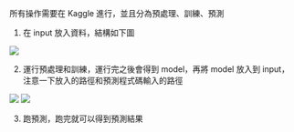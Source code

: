 所有操作需要在 Kaggle 進行，並且分為預處理、訓練、預測
1. 在 input 放入資料，結構如下圖

![](https://i.imgur.com/uDbIbeJ.png)

2. 運行預處理和訓練，運行完之後會得到 model，再將 model 放入到 input，注意一下放入的路徑和預測程式碼輸入的路徑

![](https://i.imgur.com/WcLue4o.png)
![](https://i.imgur.com/XQEuCQV.png)

3. 跑預測，跑完就可以得到預測結果
